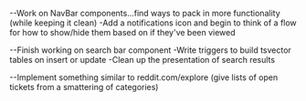--Work on NavBar components...find ways to pack in more functionality (while keeping it clean)
-Add a notifications icon and begin to think of a flow for how to show/hide them based on if they've been viewed

--Finish working on search bar component
-Write triggers to build tsvector tables on insert or update
-Clean up the presentation of search results

--Implement something similar to reddit.com/explore (give lists of open tickets from a smattering of categories)
